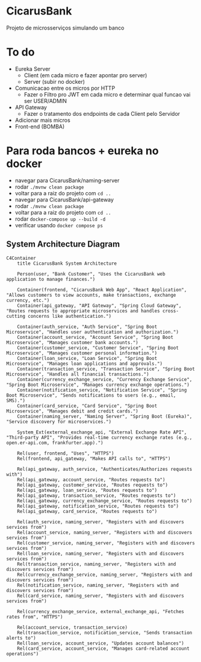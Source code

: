 # CicarusBank
Projeto de microsserviços simulando um banco

# To do
  - Eureka Server
    - Client (em cada micro e fazer apontar pro server)
    - Server (subir no docker)
  - Comunicacao entre os micros por HTTP
    - Fazer o Filtro pro JWT em cada micro e determinar qual funcao vai ser USER/ADMIN
  - API Gateway
    - Fazer o tratamento dos endpoints de cada Client pelo Servidor
  - Adicionar mais micros
  - Front-end (BOMBA)

# Para roda bancos + eureka no docker
- navegar para CicarusBank/naming-server
- rodar ``./mvnw clean package``
- voltar para a raiz do projeto com ``cd ..`` 
- navegar para CicarusBank/api-gateway
- rodar ``./mvnw clean package``
- voltar para a raiz do projeto com ``cd ..``
- rodar ``docker-compose up --build -d``
- verificar usando ``docker compose ps``

## System Architecture Diagram

```mermaid
C4Container
    title CicarusBank System Architecture

    Person(user, "Bank Customer", "Uses the CicarusBank web application to manage finances.")

    Container(frontend, "CicarusBank Web App", "React Application", "Allows customers to view accounts, make transactions, exchange currency, etc.")
    Container(api_gateway, "API Gateway", "Spring Cloud Gateway", "Routes requests to appropriate microservices and handles cross-cutting concerns like authentication.")

    Container(auth_service, "Auth Service", "Spring Boot Microservice", "Handles user authentication and authorization.")
    Container(account_service, "Account Service", "Spring Boot Microservice", "Manages customer bank accounts.")
    Container(customer_service, "Customer Service", "Spring Boot Microservice", "Manages customer personal information.")
    Container(loan_service, "Loan Service", "Spring Boot Microservice", "Manages loan applications and approvals.")
    Container(transaction_service, "Transaction Service", "Spring Boot Microservice", "Handles all financial transactions.")
    Container(currency_exchange_service, "Currency Exchange Service", "Spring Boot Microservice", "Manages currency exchange operations.")
    Container(notification_service, "Notification Service", "Spring Boot Microservice", "Sends notifications to users (e.g., email, SMS).")
    Container(card_service, "Card Service", "Spring Boot Microservice", "Manages debit and credit cards.")
    Container(naming_server, "Naming Server", "Spring Boot (Eureka)", "Service discovery for microservices.")

    System_Ext(external_exchange_api, "External Exchange Rate API", "Third-party API", "Provides real-time currency exchange rates (e.g., open.er-api.com, frankfurter.app).")

    Rel(user, frontend, "Uses", "HTTPS")
    Rel(frontend, api_gateway, "Makes API calls to", "HTTPS")

    Rel(api_gateway, auth_service, "Authenticates/Authorizes requests with")
    Rel(api_gateway, account_service, "Routes requests to")
    Rel(api_gateway, customer_service, "Routes requests to")
    Rel(api_gateway, loan_service, "Routes requests to")
    Rel(api_gateway, transaction_service, "Routes requests to")
    Rel(api_gateway, currency_exchange_service, "Routes requests to")
    Rel(api_gateway, notification_service, "Routes requests to")
    Rel(api_gateway, card_service, "Routes requests to")

    Rel(auth_service, naming_server, "Registers with and discovers services from")
    Rel(account_service, naming_server, "Registers with and discovers services from")
    Rel(customer_service, naming_server, "Registers with and discovers services from")
    Rel(loan_service, naming_server, "Registers with and discovers services from")
    Rel(transaction_service, naming_server, "Registers with and discovers services from")
    Rel(currency_exchange_service, naming_server, "Registers with and discovers services from")
    Rel(notification_service, naming_server, "Registers with and discovers services from")
    Rel(card_service, naming_server, "Registers with and discovers services from")

    Rel(currency_exchange_service, external_exchange_api, "Fetches rates from", "HTTPS")

    Rel(account_service, transaction_service)
    Rel(transaction_service, notification_service, "Sends transaction alerts to")
    Rel(loan_service, account_service, "Updates account balances")
    Rel(card_service, account_service, "Manages card-related account operations")
```